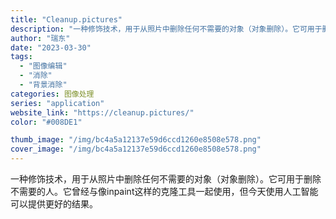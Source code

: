 ```yaml
---
title: "Cleanup.pictures"
description: "一种修饰技术，用于从照片中删除任何不需要的对象（对象删除）。它可用于删除不需要的人。它曾经与像inpaint这样的克隆工"
author: "瑞东"
date: "2023-03-30"
tags:
  - "图像编辑"
  - "消除"
  - "背景消除"
categories: 图像处理
series: "application"
website_link: "https://cleanup.pictures/"
color: "#008DE1"

thumb_image: "/img/bc4a5a12137e59d6ccd1260e8508e578.png"
cover_image: "/img/bc4a5a12137e59d6ccd1260e8508e578.png"
---
```


一种修饰技术，用于从照片中删除任何不需要的对象（对象删除）。它可用于删除不需要的人。它曾经与像inpaint这样的克隆工具一起使用，但今天使用人工智能可以提供更好的结果。 